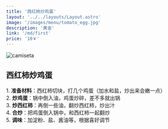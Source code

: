 ```yaml
---
title: '西红柿炒鸡蛋'
layout: '../../layouts/Layout.astro'
image: '/images/menu/tomato_egg.jpg'
description: '黄金'
link: '/md/first'
price: '10￥'
---
```


<section transition:animate="slide"  class='flex gap-7 justify-center items-center flex-wrap text-white px-8% py-20'>
   <img class='rounded-xl' src="/images/menu/tomato_egg.jpg" alt="camiseta" />
   <div class='flex flex-col gap-4'>
      <h2 class='text-transparent bg-clip-text bg-gradient-to-br from-indigo-600 from-10% via-primary via-30% to-green-600 font-semibold'>西红柿炒鸡蛋</h2>
      <p class='max-w-md'>
      1. <strong>准备材料</strong>：西红柿切块，打几个鸡蛋（加水和盐，炒出来会嫩一点）<br>
      2. <strong>炒鸡蛋</strong>：锅中倒入油，鸡蛋炒碎，差不多就出锅<br>
      3. <strong>炒西红柿</strong>：再倒一些油，翻炒西红柿，炒出汁<br>
      4. <strong>合炒</strong>：把鸡蛋倒入锅中，和西红柿一起翻炒<br>
      5. <strong>调味</strong>：加淀粉、盐、酱油等，根据喜好调节
      </p>
   </div>
</section>

<style>
   section{
      width:100%;
      min-height: calc(100vh - 52px)
   }

</style>
